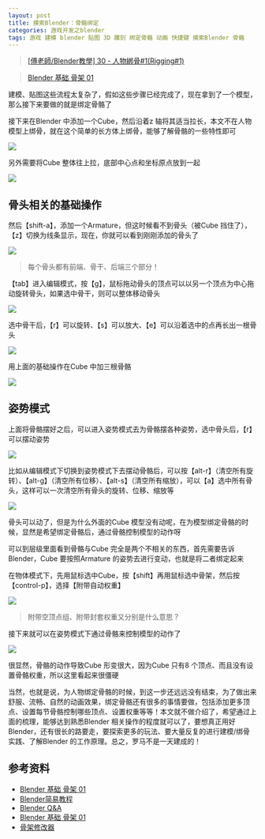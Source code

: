 ```yaml
---
layout: post
title: 摸索Blender：骨骼绑定
categories: 游戏开发之blender 
tags: 游戏 建模 blender 贴图 3D 雕刻 绑定骨骼 动画 快捷键 摸索Blender 骨骼 
---
```


>[[傅老師/Blender教學] 30 - 人物綁骨#1(Rigging#1)](https://www.bilibili.com/video/av18439606)

>[Blender 基础 骨架 01](https://blog.csdn.net/github_35160620/article/details/52208012)

建模、贴图这些流程太复杂了，假如这些步骤已经完成了，现在拿到了一个模型，那么接下来要做的就是绑定骨骼了

接下来在Blender 中添加一个Cube，然后沿着z 轴将其适当拉长，本文不在人物模型上绑骨，就在这个简单的长方体上绑骨，能够了解骨骼的一些特性即可

![](../media/image/2019-09-08/01.gif)

另外需要将Cube 整体往上拉，底部中心点和坐标原点放到一起

![](../media/image/2019-09-08/02.gif)

## 骨头相关的基础操作

然后【shift-a】，添加一个Armature，但这时候看不到骨头（被Cube 挡住了），【z】切换为线条显示，现在，你就可以看到刚刚添加的骨头了

![](../media/image/2019-09-08/03.gif)

>每个骨头都有前端、骨干、后端三个部分！

【tab】进入编辑模式，按【g】，鼠标拖动骨头的顶点可以以另一个顶点为中心拖动旋转骨头，如果选中骨干，则可以整体移动骨头

![](../media/image/2019-09-08/04.gif)

选中骨干后，【r】可以旋转、【s】可以放大、【e】可以沿着选中的点再长出一根骨头

![](../media/image/2019-09-08/05.gif)

用上面的基础操作在Cube 中加三根骨骼

![](../media/image/2019-09-08/06.gif)

## 姿势模式

上面将骨骼摆好之后，可以进入姿势模式去为骨骼摆各种姿势，选中骨头后，【r】可以摆动姿势

![](../media/image/2019-09-08/07.gif)

比如从编辑模式下切换到姿势模式下去摆动骨骼后，可以按【alt-r】（清空所有旋转）、【alt-g】（清空所有位移）、【alt-s】（清空所有缩放），可以【a】选中所有骨头，这样可以一次清空所有骨头的旋转、位移、缩放等

![](../media/image/2019-09-08/08.gif)

骨头可以动了，但是为什么外面的Cube 模型没有动呢，在为模型绑定骨骼的时候，显然是希望绑定骨骼后，通过骨骼控制模型的动作呀

可以到层级里面看到骨骼与Cube 完全是两个不相关的东西，首先需要告诉Blender，Cube 要按照Armature 的姿势去进行变动，也就是将二者绑定起来

在物体模式下，先用鼠标选中Cube，按【shift】再用鼠标选中骨架，然后按【control-p】，选择【附带自动权重】

![](../media/image/2019-09-08/09.gif)

>附带空顶点组、附带封套权重又分别是什么意思？

接下来就可以在姿势模式下通过骨骼来控制模型的动作了

![](../media/image/2019-09-08/10.gif)

很显然，骨骼的动作导致Cube 形变很大，因为Cube 只有8 个顶点、而且没有设置骨骼权重，所以这里看起来很僵硬

当然，也就是说，为人物绑定骨骼的时候，到这一步还远远没有结束，为了做出来舒服、流畅、自然的动画效果，绑定骨骼还有很多的事情要做，包括添加更多顶点、设置每节骨骼控制哪些顶点、设置权重等等！本文就不做介绍了，希望通过上面的梳理，能够达到熟悉Blender 相关操作的程度就可以了，要想真正用好Blender，还有很长的路要走，要探索更多的玩法、要大量反复的进行建模/绑骨实践、了解Blender 的工作原理。总之，罗马不是一天建成的！

## 参考资料

* [Blender 基础 骨架 01](https://www.cnblogs.com/aobosir/p/5928604.html)
* [Blender简易教程](https://huangwang.github.io/2018/09/19/Blender%E7%AE%80%E6%98%93%E6%95%99%E7%A8%8B/)
* [Blender Q&A](https://indienova.com/u/justus/blogread/11977)
* [Blender 基础 骨架 01](https://blog.csdn.net/github_35160620/article/details/52208012)
* [骨架修改器](https://docs.blender.org/manual/zh-hans/dev/modeling/modifiers/deform/armature.html)
